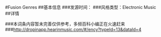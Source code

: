 #Fusion Genres
##基本信息
###发源时间：
###风格类型：Electronic Music
##详情


###本词条内容暂未完善仅供参考，多频百科小编正在火速赶来
###http://dropinapp.hearinmusic.com/#/ency?typeId=13&dataId=4
